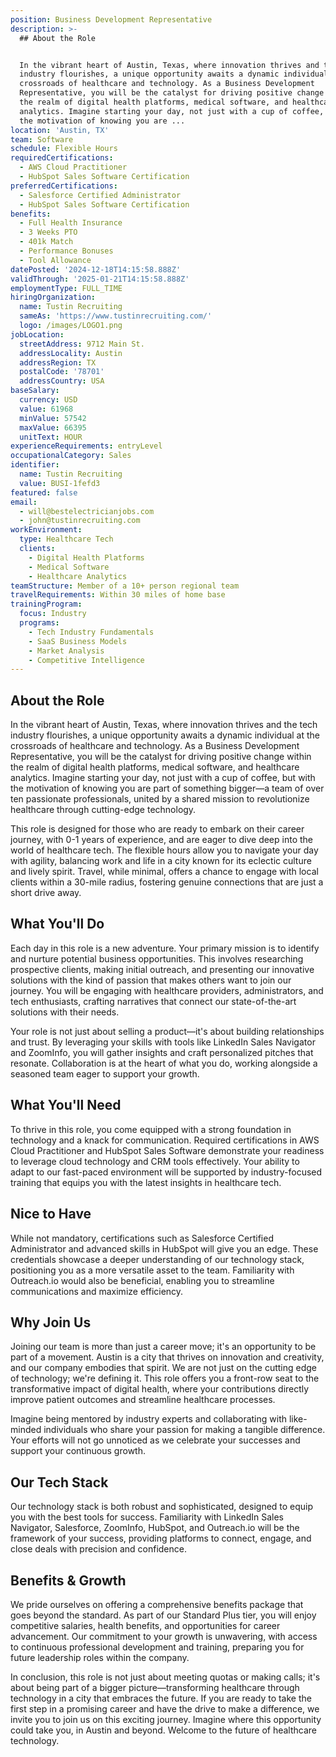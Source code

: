 ```yaml
---
position: Business Development Representative
description: >-
  ## About the Role


  In the vibrant heart of Austin, Texas, where innovation thrives and the tech
  industry flourishes, a unique opportunity awaits a dynamic individual at the
  crossroads of healthcare and technology. As a Business Development
  Representative, you will be the catalyst for driving positive change within
  the realm of digital health platforms, medical software, and healthcare
  analytics. Imagine starting your day, not just with a cup of coffee, but with
  the motivation of knowing you are ...
location: 'Austin, TX'
team: Software
schedule: Flexible Hours
requiredCertifications:
  - AWS Cloud Practitioner
  - HubSpot Sales Software Certification
preferredCertifications:
  - Salesforce Certified Administrator
  - HubSpot Sales Software Certification
benefits:
  - Full Health Insurance
  - 3 Weeks PTO
  - 401k Match
  - Performance Bonuses
  - Tool Allowance
datePosted: '2024-12-18T14:15:58.888Z'
validThrough: '2025-01-21T14:15:58.888Z'
employmentType: FULL_TIME
hiringOrganization:
  name: Tustin Recruiting
  sameAs: 'https://www.tustinrecruiting.com/'
  logo: /images/LOGO1.png
jobLocation:
  streetAddress: 9712 Main St.
  addressLocality: Austin
  addressRegion: TX
  postalCode: '78701'
  addressCountry: USA
baseSalary:
  currency: USD
  value: 61968
  minValue: 57542
  maxValue: 66395
  unitText: HOUR
experienceRequirements: entryLevel
occupationalCategory: Sales
identifier:
  name: Tustin Recruiting
  value: BUSI-1fefd3
featured: false
email:
  - will@bestelectricianjobs.com
  - john@tustinrecruiting.com
workEnvironment:
  type: Healthcare Tech
  clients:
    - Digital Health Platforms
    - Medical Software
    - Healthcare Analytics
teamStructure: Member of a 10+ person regional team
travelRequirements: Within 30 miles of home base
trainingProgram:
  focus: Industry
  programs:
    - Tech Industry Fundamentals
    - SaaS Business Models
    - Market Analysis
    - Competitive Intelligence
---
```




## About the Role

In the vibrant heart of Austin, Texas, where innovation thrives and the tech industry flourishes, a unique opportunity awaits a dynamic individual at the crossroads of healthcare and technology. As a Business Development Representative, you will be the catalyst for driving positive change within the realm of digital health platforms, medical software, and healthcare analytics. Imagine starting your day, not just with a cup of coffee, but with the motivation of knowing you are part of something bigger—a team of over ten passionate professionals, united by a shared mission to revolutionize healthcare through cutting-edge technology.

This role is designed for those who are ready to embark on their career journey, with 0-1 years of experience, and are eager to dive deep into the world of healthcare tech. The flexible hours allow you to navigate your day with agility, balancing work and life in a city known for its eclectic culture and lively spirit. Travel, while minimal, offers a chance to engage with local clients within a 30-mile radius, fostering genuine connections that are just a short drive away.

## What You'll Do

Each day in this role is a new adventure. Your primary mission is to identify and nurture potential business opportunities. This involves researching prospective clients, making initial outreach, and presenting our innovative solutions with the kind of passion that makes others want to join our journey. You will be engaging with healthcare providers, administrators, and tech enthusiasts, crafting narratives that connect our state-of-the-art solutions with their needs.

Your role is not just about selling a product—it's about building relationships and trust. By leveraging your skills with tools like LinkedIn Sales Navigator and ZoomInfo, you will gather insights and craft personalized pitches that resonate. Collaboration is at the heart of what you do, working alongside a seasoned team eager to support your growth.

## What You'll Need

To thrive in this role, you come equipped with a strong foundation in technology and a knack for communication. Required certifications in AWS Cloud Practitioner and HubSpot Sales Software demonstrate your readiness to leverage cloud technology and CRM tools effectively. Your ability to adapt to our fast-paced environment will be supported by industry-focused training that equips you with the latest insights in healthcare tech.

## Nice to Have

While not mandatory, certifications such as Salesforce Certified Administrator and advanced skills in HubSpot will give you an edge. These credentials showcase a deeper understanding of our technology stack, positioning you as a more versatile asset to the team. Familiarity with Outreach.io would also be beneficial, enabling you to streamline communications and maximize efficiency.

## Why Join Us

Joining our team is more than just a career move; it's an opportunity to be part of a movement. Austin is a city that thrives on innovation and creativity, and our company embodies that spirit. We are not just on the cutting edge of technology; we're defining it. This role offers you a front-row seat to the transformative impact of digital health, where your contributions directly improve patient outcomes and streamline healthcare processes.

Imagine being mentored by industry experts and collaborating with like-minded individuals who share your passion for making a tangible difference. Your efforts will not go unnoticed as we celebrate your successes and support your continuous growth.

## Our Tech Stack

Our technology stack is both robust and sophisticated, designed to equip you with the best tools for success. Familiarity with LinkedIn Sales Navigator, Salesforce, ZoomInfo, HubSpot, and Outreach.io will be the framework of your success, providing platforms to connect, engage, and close deals with precision and confidence. 

## Benefits & Growth

We pride ourselves on offering a comprehensive benefits package that goes beyond the standard. As part of our Standard Plus tier, you will enjoy competitive salaries, health benefits, and opportunities for career advancement. Our commitment to your growth is unwavering, with access to continuous professional development and training, preparing you for future leadership roles within the company.

In conclusion, this role is not just about meeting quotas or making calls; it's about being part of a bigger picture—transforming healthcare through technology in a city that embraces the future. If you are ready to take the first step in a promising career and have the drive to make a difference, we invite you to join us on this exciting journey. Imagine where this opportunity could take you, in Austin and beyond. Welcome to the future of healthcare technology.
